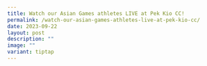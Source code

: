 ```yaml
---
title: Watch our Asian Games athletes LIVE at Pek Kio CC!
permalink: /watch-our-asian-games-athletes-live-at-pek-kio-cc/
date: 2023-09-22
layout: post
description: ""
image: ""
variant: tiptap
---
```

